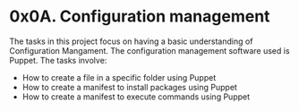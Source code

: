 # 0x0A. Configuration management
The tasks in this project focus on having a basic understanding of
Configuration Mangament. The configuration management software used
is Puppet. The tasks involve:
* How to create a file in a specific folder using Puppet
* How to create a manifest to install packages using Puppet
* How to create a manifest to execute commands using Puppet